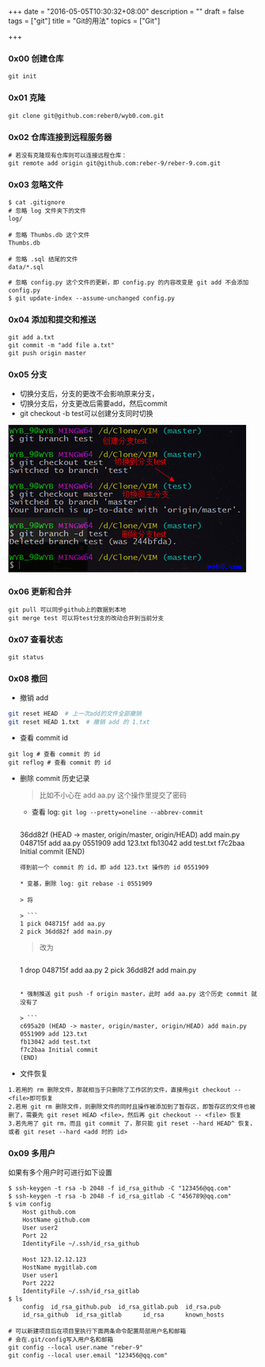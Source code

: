 +++
date = "2016-05-05T10:30:32+08:00"
description = ""
draft = false
tags = ["git"]
title = "Git的用法"
topics = ["Git"]

+++

### 0x00 创建仓库
```
git init
```

### 0x01 克隆
```
git clone git@github.com:reber0/wyb0.com.git
```

### 0x02 仓库连接到远程服务器
```
# 若没有克隆现有仓库则可以连接远程仓库：
git remote add origin git@github.com:reber-9/reber-9.com.git
```

### 0x03 忽略文件
```
$ cat .gitignore
# 忽略 log 文件夹下的文件
log/

# 忽略 Thumbs.db 这个文件
Thumbs.db

# 忽略 .sql 结尾的文件
data/*.sql
```

```
# 忽略 config.py 这个文件的更新，即 config.py 的内容改变是 git add 不会添加 config.py
$ git update-index --assume-unchanged config.py
```

### 0x04 添加和提交和推送
```
git add a.txt
git commit -m "add file a.txt"
git push origin master
```

### 0x05 分支
* 切换分支后，分支的更改不会影响原来分支，
* 切换分支后，分支更改后需要add，然后commit
* git checkout -b test可以创建分支同时切换

![分支](/img/post/git_branch.png)

### 0x06 更新和合并
```
git pull 可以同步github上的数据到本地
git merge test 可以将test分支的改动合并到当前分支
```

### 0x07 查看状态
```
git status
```

### 0x08 撤回

* 撤销 add
```bash
git reset HEAD  # 上一次add的文件全部撤销
git reset HEAD 1.txt  # 撤销 add 的 1.txt
```

* 查看 commit id
```
git log # 查看 commit 的 id  
git reflog # 查看 commit 的 id  
```

* 删除 commit 历史记录

    > 比如不小心在 add aa.py 这个操作里提交了密码

    * 查看 log: `git log --pretty=oneline --abbrev-commit`

    > ```
    36dd82f (HEAD -> master, origin/master, origin/HEAD) add main.py
    048715f add aa.py
    0551909 add 123.txt
    fb13042 add test.txt
    f7c2baa Initial commit
    (END)
    ```
    得到前一个 commit 的 id，即 add 123.txt 操作的 id 0551909

    * 变基，删除 log: git rebase -i 0551909
    
    > 将

    > ```
    1 pick 048715f add aa.py
    2 pick 36dd82f add main.py
    ```

    > 改为

    > ```
    1 drop 048715f add aa.py
    2 pick 36dd82f add main.py
    ```

    * 强制推送 git push -f origin master，此时 add aa.py 这个历史 commit 就没有了

    > ```
    c695a20 (HEAD -> master, origin/master, origin/HEAD) add main.py
    0551909 add 123.txt
    fb13042 add test.txt
    f7c2baa Initial commit
    (END)
    ```

* 文件恢复

```
1.若用的 rm 删除文件，那就相当于只删除了工作区的文件，直接用git checkout -- <file>即可恢复
2.若用 git rm 删除文件，则删除文件的同时且操作被添加到了暂存区，即暂存区的文件也被删了，需要先 git reset HEAD <file>，然后再 git checkout -- <file> 恢复
3.若先用了 git rm，而且 git commit 了，那只能 git reset --hard HEAD^ 恢复，或者 git reset --hard <add 时的 id>
```

### 0x09 多用户
如果有多个用户时可进行如下设置
```
$ ssh-keygen -t rsa -b 2048 -f id_rsa_github -C "123456@qq.com"
$ ssh-keygen -t rsa -b 2048 -f id_rsa_gitlab -C "456789@qq.com"
$ vim config
    Host github.com
    HostName github.com
    User user2
    Port 22
    IdentityFile ~/.ssh/id_rsa_github

    Host 123.12.12.123
    HostName mygitlab.com
    User user1
    Port 2222
    IdentityFile ~/.ssh/id_rsa_gitlab
$ ls
    config  id_rsa_github.pub  id_rsa_gitlab.pub  id_rsa.pub
    id_rsa_github  id_rsa_gitlab      id_rsa      known_hosts

# 可以新建项目后在项目里执行下面两条命令配置局部用户名和邮箱
# 会在.git/config写入用户名和邮箱
git config --local user.name "reber-9"  
git config --local user.email "123456@qq.com"
```